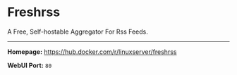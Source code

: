 # Freshrss

A Free, Self-hostable Aggregator For Rss Feeds.

---

**Homepage:** https://hub.docker.com/r/linuxserver/freshrss

**WebUI Port:** `80`